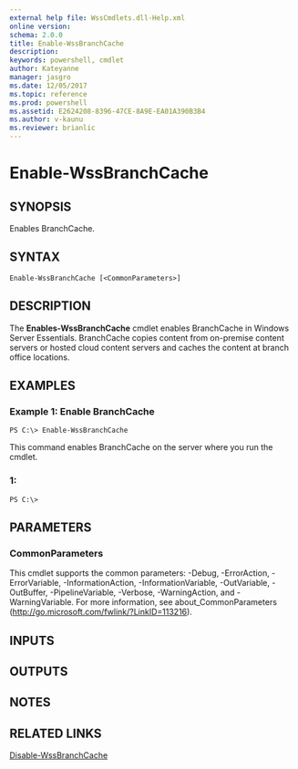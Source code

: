 ```yaml
---
external help file: WssCmdlets.dll-Help.xml
online version: 
schema: 2.0.0
title: Enable-WssBranchCache
description: 
keywords: powershell, cmdlet
author: Kateyanne
manager: jasgro
ms.date: 12/05/2017
ms.topic: reference
ms.prod: powershell
ms.assetid: E2624208-8396-47CE-8A9E-EA01A390B3B4
ms.author: v-kaunu
ms.reviewer: brianlic
---
```


# Enable-WssBranchCache

## SYNOPSIS
Enables BranchCache.

## SYNTAX

```
Enable-WssBranchCache [<CommonParameters>]
```

## DESCRIPTION
The **Enables-WssBranchCache** cmdlet enables BranchCache in Windows Server Essentials.
BranchCache copies content from on-premise content servers or hosted cloud content servers and caches the content at branch office locations.

## EXAMPLES

### Example 1: Enable BranchCache
```
PS C:\> Enable-WssBranchCache
```

This command enables BranchCache on the server where you run the cmdlet.

### 1:
```
PS C:\>
```

## PARAMETERS

### CommonParameters
This cmdlet supports the common parameters: -Debug, -ErrorAction, -ErrorVariable, -InformationAction, -InformationVariable, -OutVariable, -OutBuffer, -PipelineVariable, -Verbose, -WarningAction, and -WarningVariable. For more information, see about_CommonParameters (http://go.microsoft.com/fwlink/?LinkID=113216).

## INPUTS

## OUTPUTS

## NOTES

## RELATED LINKS

[Disable-WssBranchCache](./Disable-WssBranchCache.md)

